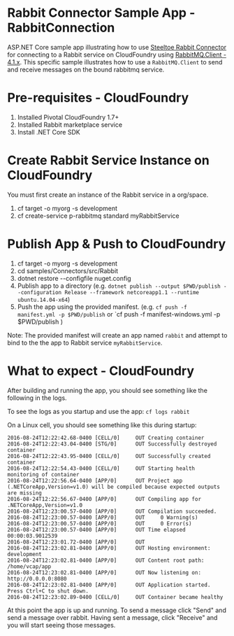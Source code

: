 ﻿# Rabbit Connector Sample App - RabbitConnection

ASP.NET Core sample app illustrating how to use [Steeltoe Rabbit Connector](https://github.com/SteeltoeOSS/Connectors/tree/master/src/Steeltoe.CloudFoundry.Connector.Rabbit) for connecting to a Rabbit service on CloudFoundry using [RabbitMQ.Client - 4.1.x](https://www.rabbitmq.com/dotnet-api-guide.html). This specific sample illustrates how to use a `RabbitMQ.Client` to send and receive messages on the bound rabbitmq service.

# Pre-requisites - CloudFoundry

1. Installed Pivotal CloudFoundry 1.7+
2. Installed Rabbit marketplace service
3. Install .NET Core SDK

# Create Rabbit Service Instance on CloudFoundry
You must first create an instance of the Rabbit service in a org/space.

1. cf target -o myorg -s development
2. cf create-service p-rabbitmq standard myRabbitService 

# Publish App & Push to CloudFoundry

1. cf target -o myorg -s development
2. cd samples/Connectors/src/Rabbit
3. dotnet restore --configfile nuget.config
4. Publish app to a directory
(e.g. `dotnet publish --output $PWD/publish --configuration Release --framework netcoreapp1.1 --runtime ubuntu.14.04-x64`)
5. Push the app using the provided manifest.
(e.g.  `cf push -f manifest.yml -p $PWD/publish` or `cf push -f manifest-windows.yml -p $PWD/publish )

Note: The provided manifest will create an app named `rabbit` and attempt to bind to the the app to Rabbit service `myRabbitService`.

# What to expect - CloudFoundry

After building and running the app, you should see something like the following in the logs. 

To see the logs as you startup and use the app: `cf logs rabbit`

On a Linux cell, you should see something like this during startup:
```
2016-08-24T12:22:42.68-0400 [CELL/0]     OUT Creating container
2016-08-24T12:22:43.04-0400 [STG/0]      OUT Successfully destroyed container
2016-08-24T12:22:43.95-0400 [CELL/0]     OUT Successfully created container
2016-08-24T12:22:54.43-0400 [CELL/0]     OUT Starting health monitoring of container
2016-08-24T12:22:56.64-0400 [APP/0]      OUT Project app (.NETCoreApp,Version=v1.0) will be compiled because expected outputs are missing
2016-08-24T12:22:56.67-0400 [APP/0]      OUT Compiling app for .NETCoreApp,Version=v1.0
2016-08-24T12:23:00.57-0400 [APP/0]      OUT Compilation succeeded.
2016-08-24T12:23:00.57-0400 [APP/0]      OUT     0 Warning(s)
2016-08-24T12:23:00.57-0400 [APP/0]      OUT     0 Error(s)
2016-08-24T12:23:00.57-0400 [APP/0]      OUT Time elapsed 00:00:03.9012539
2016-08-24T12:23:01.72-0400 [APP/0]      OUT
2016-08-24T12:23:02.81-0400 [APP/0]      OUT Hosting environment: development
2016-08-24T12:23:02.81-0400 [APP/0]      OUT Content root path: /home/vcap/app
2016-08-24T12:23:02.81-0400 [APP/0]      OUT Now listening on: http://0.0.0.0:8080
2016-08-24T12:23:02.81-0400 [APP/0]      OUT Application started. Press Ctrl+C to shut down.
2016-08-24T12:23:02.89-0400 [CELL/0]     OUT Container became healthy
```
At this point the app is up and running. To send a message click "Send" and send a message over rabbit. Having sent a message, click "Receive" and you will start seeing those messages.

